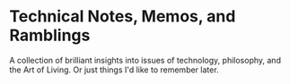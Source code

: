 # Technical Notes, Memos, and Ramblings #

A collection of brilliant insights into issues of technology, philosophy, and the Art of Living. Or just things I'd like to remember later.
